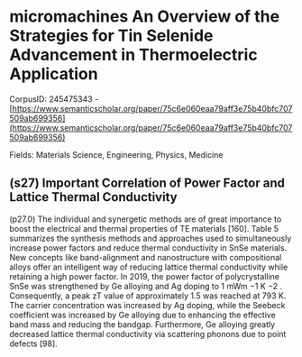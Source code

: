 # micromachines An Overview of the Strategies for Tin Selenide Advancement in Thermoelectric Application

CorpusID: 245475343 - [https://www.semanticscholar.org/paper/75c6e060eaa79aff3e75b40bfc707509ab699356](https://www.semanticscholar.org/paper/75c6e060eaa79aff3e75b40bfc707509ab699356)

Fields: Materials Science, Engineering, Physics, Medicine

## (s27) Important Correlation of Power Factor and Lattice Thermal Conductivity
(p27.0) The individual and synergetic methods are of great importance to boost the electrical and thermal properties of TE materials [160]. Table 5 summarizes the synthesis methods and approaches used to simultaneously increase power factors and reduce thermal conductivity in SnSe materials. New concepts like band-alignment and nanostructure with compositional alloys offer an intelligent way of reducing lattice thermal conductivity while retaining a high power factor. In 2019, the power factor of polycrystalline SnSe was strengthened by Ge alloying and Ag doping to 1 mWm −1 K −2 . Consequently, a peak zT value of approximately 1.5 was reached at 793 K. The carrier concentration was increased by Ag doping, while the Seebeck coefficient was increased by Ge alloying due to enhancing the effective band mass and reducing the bandgap. Furthermore, Ge alloying greatly decreased lattice thermal conductivity via scattering phonons due to point defects [98].
